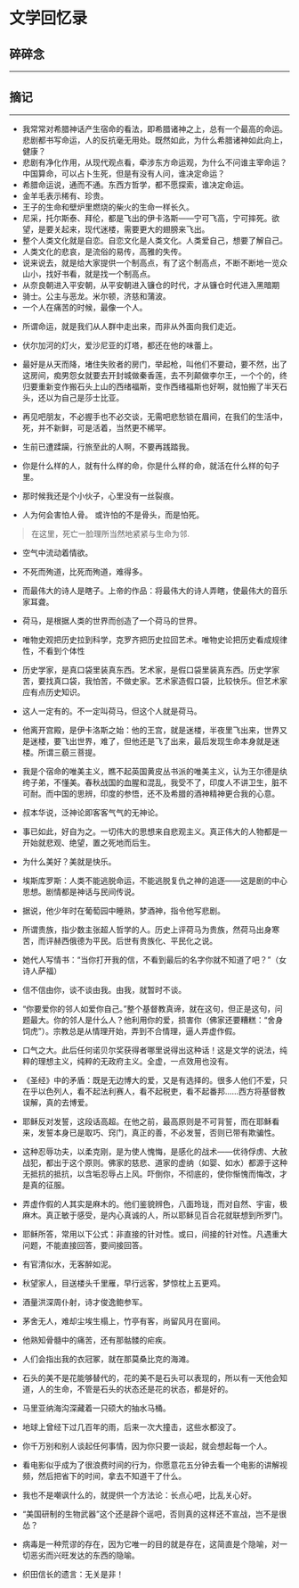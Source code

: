 # 文学回忆录

## 碎碎念
----


## 摘记
----

* 我常常对希腊神话产生宿命的看法，即希腊诸神之上，总有一个最高的命运。悲剧都书写命运，人的反抗毫无用处。既然如此，为什么希腊诸神如此向上，健康？
* 悲剧有净化作用，从现代观点看，牵涉东方命运观，为什么不问谁主宰命运？中国算命，可以占卜生死，但是有没有人问，谁决定命运？
* 希腊命运说，通而不通。东西方哲学，都不愿探索，谁决定命运。
* 金羊毛表示稀有、珍贵。
* 王子的生命和壁炉里燃烧的柴火的生命一样长久。
* 尼采，托尔斯泰、拜伦，都是飞出的伊卡洛斯——宁可飞高，宁可摔死。欲望，是要关起来，现代迷楼，需要更大的翅膀来飞出。
* 整个人类文化就是自恋。自恋文化是人类文化。人类爱自己，想要了解自己。
* 人类文化的悲哀，是流俗的易传，高雅的失传。
* 说来说去，就是给大家提供一个制高点，有了这个制高点，不断不断地一览众山小，找好书看，就是找一个制高点。
* 从奈良朝进入平安朝，从平安朝进入镰仓的时代，才从镰仓时代进入黑暗期
* 骑士。公主与恶龙。米尔顿，济慈和蒲波。
* 一个人在痛苦的时候，最像一个人。


- 所谓命运，就是我们从人群中走出来，而非从外面向我们走近。
- 伏尔加河的灯火，爱沙尼亚的灯塔，都还在他的味蕾上。
- 最好是从天而降，堵住失败者的房门，举起枪，叫他们不要动，要不然，出了这房间，痴男怨女就要去开封城做秦香莲，去不列颠做李尔王，一个个的，终归要重新变作搬石头上山的西绪福斯，变作西绪福斯也好啊，就怕搬了半天石头，还以为自己是莎士比亚。
- 再见吧朋友，不必握手也不必交谈，无需吧悲愁锁在眉间，在我们的生活中，死，并不新鲜，可是活着，当然更不稀罕。
- 生前已遭蹂躏，行旅至此的人啊，不要再践踏我。
- 你是什么样的人，就有什么样的命，你是什么样的命，就活在什么样的句子里。
- 那时候我还是个小伙子，心里没有一丝裂痕。

- 人为何会害怕人骨。 或许怕的不是骨头，而是怕死。
> 在这里，死亡一脸理所当然地紧紧与生命为邻.


- 空气中流动着情欲。

- 不死而殉道，比死而殉道，难得多。
- 而最伟大的诗人是瞎子。上帝的作品：将最伟大的诗人弄瞎，使最伟大的音乐家耳聋。

- 荷马，是根据人类的世界而创造了一个荷马的世界。

- 唯物史观把历史拉到科学，克罗齐把历史拉回艺术。唯物史论把历史看成规律性，不看到个体性
- 历史学家，是真口袋里装真东西。艺术家，是假口袋里装真东西。历史学家苦，要找真口袋，我怕苦，不做史家。艺术家造假口袋，比较快乐。但艺术家应有点历史知识。

- 这人一定有的。不一定叫荷马，但这个人就是荷马。

- 他离开宫殿，是伊卡洛斯之始：他的王宫，就是迷楼，半夜里飞出来，世界又是迷楼，要飞出世界，难了，但他还是飞了出来，最后发现生命本身就是迷楼。所谓三藐三菩提。

- 我是个宿命的唯美主义，瞧不起英国黄皮丛书派的唯美主义，认为王尔德是纨绔子弟，不懂美。春秋战国的血腥和混乱，我受不了，印度人不讲卫生，脏不可耐。而中国的思辨，印度的参悟，还不及希腊的酒神精神更合我的心意。
- 叔本华说，泛神论即客客气气的无神论。
- 事已如此，好自为之。一切伟大的思想来自悲观主义。真正伟大的人物都是一开始就悲观、绝望，置之死地而后生。
- 为什么美好？美就是快乐。
- 埃斯库罗斯：人类不能逃脱命运，不能逃脱复仇之神的追逐——这是剧的中心思想。剧情都是神话与民间传说。
- 据说，他少年时在葡萄园中睡熟，梦酒神，指令他写悲剧。
- 所谓贵族，指少数主张超人哲学的人。历史上评荷马为贵族，然荷马出身寒苦，而评赫西俄德为平民。后世有贵族化、平民化之说。
- 她代人写情书：“当你打开我的信，不看到最后的名字你就不知道了吧？”（女诗人萨福）



- 信不信由你，谈不谈由我。由我，就暂时不谈。
- “你要爱你的邻人如爱你自己。”整个基督教真谛，就在这句，但正是这句，问题最大。你的邻人是什么人？他利用你的爱，损害你（佛家还要糟糕：“舍身饲虎”）。宗教总是从情理开始，弄到不合情理，逼人弄虚作假。
- 口气之大。此后任何诺贝尔奖获得者哪里说得出这种话！这是文学的说法，纯粹的理想主义，纯粹的无政府主义。全虚，一点效用也没有。

- 《圣经》中的矛盾：既是无边博大的爱，又是有选择的。很多人他们不爱，只在乎以色列人，看不起法利赛人，看不起税吏，看不起番邦……西方将基督教误解，真的去博爱。

- 耶稣反对发誓，这段话高超。在他之前，最高原则是不可背誓，而在耶稣看来，发誓本身已是取巧、窍门，真正的善，不必发誓，否则已带有欺骗性。

- 这种忍辱功夫，以柔克刚，是为使人愧悔，是感化的战术——优待俘虏、大赦战犯，都出于这个原则。佛家的慈悲、道家的虚纳（如婴、如水）都源于这种无抵抗的抵抗，以含垢忍辱占上风。吓倒你，不彻底的，使你惭愧而悔改，才是真的征服。

- 弄虚作假的人其实是麻木的。他们鉴貌辨色，八面玲珑，而对自然、宇宙，极麻木。真正敏于感受，是内心真诚的人，所以耶稣见百合花就联想到所罗门。

- 耶稣所答，常用以下公式：非直接的针对性。或曰，间接的针对性。凡遇重大问题，不能直接回答，要间接回答。

- 有官清似水，无客醉如泥。
- 秋望家人，目送楼头千里雁，早行远客，梦惊枕上五更鸡。

- 酒量洪深周仆射，诗才俊逸鲍参军。
- 茅舍无人，难却尘埃生榻上，竹亭有客，尚留风月在窗间。

- 他熟知骨髓中的痛苦，还有那骷髅的疟疾。

- 人们会指出我的衣冠冢，就在那莫桑比克的海滩。

- 石头的美不是花能够替代的，花的美不是石头可以表现的，所以有一天他会知道，人的生命，不管是石头的状态还是花的状态，都是好的。

- 马里亚纳海沟深藏着一只硕大的抽水马桶。

- 地球上曾经下过几百年的雨，后来一次大撞击，这些水都没了。

- 你千万别和别人谈起任何事情，因为你只要一谈起，就会想起每一个人。

- 看电影似乎成为了很浪费时间的行为，你愿意花五分钟去看一个电影的讲解视频，然后把省下的时间，拿去不知道干了什么。

- 我也不是嘲讽什么的，就提供一个方法论：长点心吧，比乱关心好。

- “美国研制的生物武器”这个还是辟个谣吧，否则真的这样还不宣战，岂不是很怂？

- 病毒是一种荒谬的存在，因为它唯一的目的就是存在，这简直是个隐喻，对一切恶劣而兴旺发达的东西的隐喻。

- 织田信长的遗言：无关是非！
